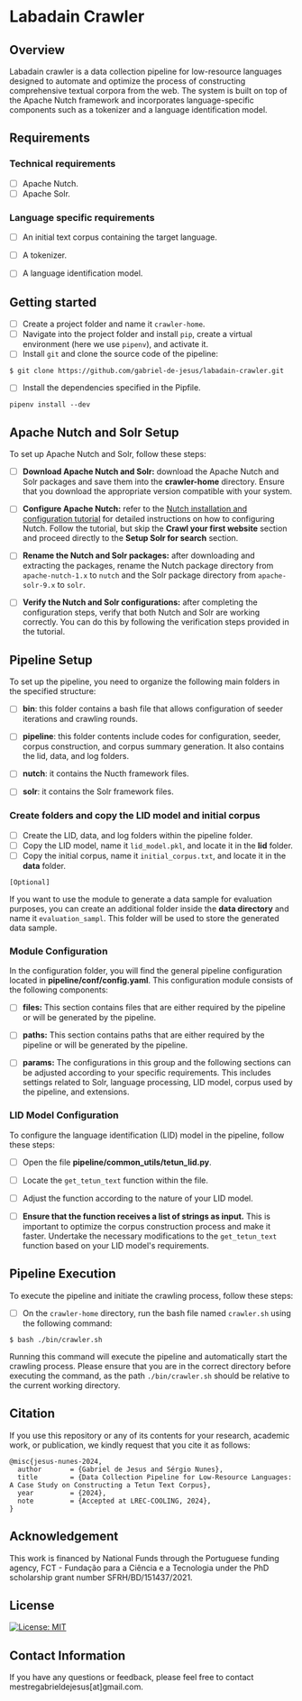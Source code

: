 # Labadain Crawler


## Overview

Labadain crawler is a data collection pipeline for low-resource languages designed to automate and optimize the process of constructing comprehensive textual corpora from the web. The system is built on top of the Apache Nutch framework and incorporates language-specific components such as a tokenizer and a language identification model.


## Requirements

### Technical requirements
- [ ] Apache Nutch.
- [ ] Apache Solr.

### Language specific requirements
- [ ] An initial text corpus containing the target language.
- [ ] A tokenizer.
- [ ] A language identification model.


## Getting started

- [ ] Create a project folder and name it `crawler-home`.
- [ ] Navigate into the project folder and install `pip`, create a virtual environment (here we use `pipenv`), and activate it.
- [ ] Install `git` and clone the source code of the pipeline:

```
$ git clone https://github.com/gabriel-de-jesus/labadain-crawler.git

```

- [ ]  Install the dependencies specified in the Pipfile.

```
pipenv install --dev
```


## Apache Nutch and Solr Setup

To set up Apache Nutch and Solr, follow these steps:

- [ ] **Download Apache Nutch and Solr:** download the Apache Nutch and Solr packages and save them into the **crawler-home** directory. Ensure that you download the appropriate version compatible with your system.

- [ ] **Configure Apache Nutch:** refer to the [Nutch installation and configuration tutorial](https://cwiki.apache.org/confluence/display/NUTCH/NutchTutorial) for detailed instructions on how to configuring Nutch. Follow the tutorial, but skip the **Crawl your first website** section and proceed directly to the **Setup Solr for search** section.

- [ ] **Rename the Nutch and Solr packages:** after downloading and extracting the packages, rename the Nutch package directory from `apache-nutch-1.x` to `nutch` and the Solr package directory from `apache-solr-9.x` to `solr`.

- [ ] **Verify the Nutch and Solr configurations:** after completing the configuration steps, verify that both Nutch and Solr are working correctly. You can do this by following the verification steps provided in the tutorial.


## Pipeline Setup

To set up the pipeline, you need to organize the following main folders in the specified structure:

- [ ] **bin**: this folder contains a bash file that allows configuration of seeder iterations and crawling rounds.
- [ ] **pipeline**: this folder contents include codes for configuration, seeder, corpus construction, and corpus summary generation. It also contains the lid, data, and log folders.
- [ ] **nutch**: it contains the Nucth framework files.
- [ ] **solr**: it contains the Solr framework files.


### Create folders and copy the LID model and initial corpus

- [ ] Create the LID, data, and log folders within the pipeline folder. 
- [ ] Copy the LID model, name it `lid_model.pkl`, and locate it in the **lid** folder. 
- [ ] Copy the initial corpus, name it `initial_corpus.txt`, and locate it in the **data** folder.

`[Optional]`

If you want to use the module to generate a data sample for evaluation purposes, you can create an additional folder inside the **data directory** and name it `evaluation_sampl`. This folder will be used to store the generated data sample.


### Module Configuration

In the configuration folder, you will find the general pipeline configuration located in **pipeline/conf/config.yaml**. This configuration module consists of the following components:


- [ ] **files:** This section contains files that are either required by the pipeline or will be generated by the pipeline.
- [ ] **paths:** This section contains paths that are either required by the pipeline or will be generated by the pipeline.
- [ ] **params:** The configurations in this group and the following sections can be adjusted according to your specific requirements. This includes settings related to Solr, language processing, LID model, corpus used by the pipeline, and extensions.


### LID Model Configuration

To configure the language identification (LID) model in the pipeline, follow these steps:

- [ ] Open the file **pipeline/common_utils/tetun_lid.py**.
- [ ] Locate the `get_tetun_text` function within the file.
- [ ] Adjust the function according to the nature of your LID model.
- [ ] **Ensure that the function receives a list of strings as input.** This is important to optimize the corpus construction process and make it faster. Undertake the necessary modifications to the `get_tetun_text` function based on your LID model's requirements.


## Pipeline Execution

To execute the pipeline and initiate the crawling process, follow these steps:

- [ ] On the `crawler-home` directory, run the bash file named `crawler.sh` using the following command:

```
$ bash ./bin/crawler.sh
```

Running this command will execute the pipeline and automatically start the crawling process. Please ensure that you are in the correct directory before executing the command, as the path `./bin/crawler.sh` should be relative to the current working directory.


## Citation
If you use this repository or any of its contents for your research, academic work, or publication, we kindly request that you cite it as follows:

````
@misc{jesus-nunes-2024,
  author       = {Gabriel de Jesus and Sérgio Nunes},
  title        = {Data Collection Pipeline for Low-Resource Languages: A Case Study on Constructing a Tetun Text Corpus},
  year         = {2024},
  note         = {Accepted at LREC-COOLING, 2024},
}
````

## Acknowledgement
This work is financed by National Funds through the Portuguese funding agency, FCT - Fundação para a Ciência e a Tecnologia under the PhD scholarship grant number SFRH/BD/151437/2021.


## License

[![License: MIT](https://img.shields.io/badge/License-MIT-yellow.svg)](https://github.com/gabriel-de-jesus/labadain-crawler/blob/main/LICENSE)


## Contact Information
If you have any questions or feedback, please feel free to contact mestregabrieldejesus[at]gmail.com.

